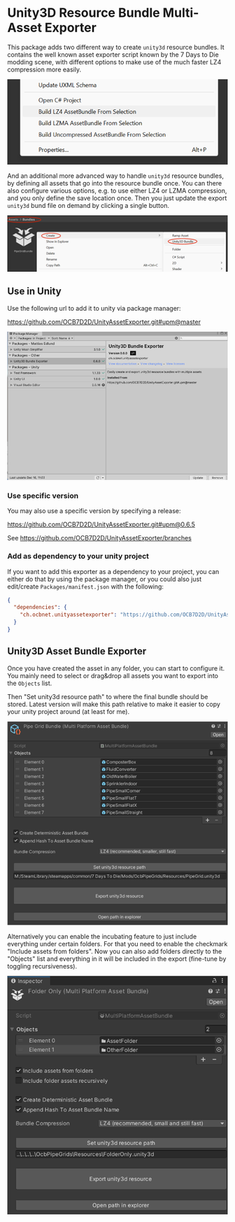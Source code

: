 # Unity3D Resource Bundle Multi-Asset Exporter

This package adds two different way to create `unity3d` resource
bundles. It contains the well known asset exporter script known
by the 7 Days to Die modding scene, with different options to
make use of the much faster LZ4 compression more easily.

![Exporter Script options](.images/unity-exporter-script-options.png)

And an additional more advanced way to handle `unity3d` resource
bundles, by defining all assets that go into the resource bundle
once. You can there also configure various options, e.g. to use
either LZ4 or LZMA compression, and you only define the save
location once. Then you just update the export `unity3d`
bund file on demand by clicking a single button.

![Create Unity3D Bundle Asset](.images/unity-bundle-3d-create.png)

## Use in Unity

Use the following url to add it to unity via package manager:

https://github.com/OCB7D2D/UnityAssetExporter.git#upm@master

![Unity Package Manager](.images/unity-package-manager.png)

### Use specific version

You may also use a specific version by specifying a release:

https://github.com/OCB7D2D/UnityAssetExporter.git#upm@0.6.5

See https://github.com/OCB7D2D/UnityAssetExporter/branches

### Add as dependency to your unity project

If you want to add this exporter as a dependency to your project,
you can either do that by using the package manager, or you could
also just edit/create `Packages/manifest.json` with the following:

```json
{
  "dependencies": {
    "ch.ocbnet.unityassetexporter": "https://github.com/OCB7D2D/UnityAssetExporter.git#upm@master",
  }
}
```

## Unity3D Asset Bundle Exporter

Once you have created the asset in any folder, you can start to
configure it. You mainly need to select or drag&drop all assets
you want to export into the `Objects` list.

Then "Set unity3d resource path" to where the final bundle should
be stored. Latest version will make this path relative to make it
easier to copy your unity project around (at least for me).

![Selected Assets in Bundle3D](.images/unity-bundle-3d-assets.png)

Alternatively you can enable the incubating feature to just include
everything under certain folders. For that you need to enable the
checkmark "Include assets from folders". Now you can also add
folders directly to the "Objects" list and everything in it will
be included in the export (fine-tune by toggling recursiveness).

![Selected Assets in Bundle3D](.images/unity-bundle-3d-folders.png)
